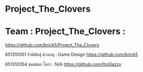 # Project_The_Clovers
# Team : Project_The_Clovers : 

https://github.com/brick5/Project_The_Clovers

651310351 กิจติพันธุ์ ด้วงเกตุ : Game Design 
https://github.com/brick5

651310354 ชนม์ชนก โหรา : N/A
https://github.com/ItsGlazzy
